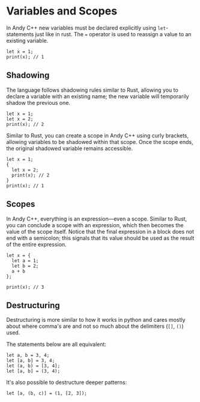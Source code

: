 # Variables and Scopes

In Andy C++ new variables must be declared explicitly using `let`-statements just like in rust. The `=` operator is used to reassign a value to an existing variable.

```ndc
let x = 1;
print(x); // 1
```

## Shadowing

The language follows shadowing rules similar to Rust, allowing you to declare a variable with an existing name; the new variable will temporarily shadow the previous one.
```ndc
let x = 1;
let x = 2;
print(x); // 2
```

Similar to Rust, you can create a scope in Andy C++ using curly brackets, allowing variables to be shadowed within that scope. Once the scope ends, the original shadowed variable remains accessible.
```ndc
let x = 1;
{
  let x = 2;
  print(x); // 2
}
print(x); // 1
```

## Scopes

In Andy C++, everything is an expression—even a scope. Similar to Rust, you can conclude a scope with an expression, which then becomes the value of the scope itself. Notice that the final expression in a block does not end with a semicolon; this signals that its value should be used as the result of the entire expression.

```ndc
let x = {
  let a = 1;
  let b = 2;
  a + b
};

print(x); // 3
```

## Destructuring

Destructuring is more similar to how it works in python and cares mostly about where comma's are and not so much about the delimiters (`[]`, `()`) used.

The statements below are all equivalent:

```ndc
let a, b = 3, 4;
let [a, b] = 3, 4;
let (a, b) = [3, 4];
let [a, b] = (3, 4);
```

It's also possible to destructure deeper patterns:

```
let [a, (b, c)] = (1, [2, 3]);
```
